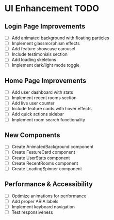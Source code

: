 # UI Enhancement TODO

## Login Page Improvements
- [ ] Add animated background with floating particles
- [ ] Implement glassmorphism effects
- [ ] Add feature showcase carousel
- [ ] Include testimonials section
- [ ] Add loading skeletons
- [ ] Implement dark/light mode toggle

## Home Page Improvements
- [ ] Add user dashboard with stats
- [ ] Implement recent rooms section
- [ ] Add live user counter
- [ ] Include feature cards with hover effects
- [ ] Add quick actions sidebar
- [ ] Implement room search functionality

## New Components
- [ ] Create AnimatedBackground component
- [ ] Create FeatureCard component
- [ ] Create UserStats component
- [ ] Create RecentRooms component
- [ ] Create LoadingSpinner component

## Performance & Accessibility
- [ ] Optimize animations for performance
- [ ] Add proper ARIA labels
- [ ] Implement keyboard navigation
- [ ] Test responsiveness
